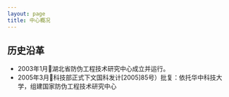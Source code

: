 ```yaml
---
layout: page
title: 中心概况
---
```

<!--
 * @Author: Conghao Wong
 * @Date: 2023-03-08 19:13:03
 * @LastEditors: Conghao Wong
 * @LastEditTime: 2023-03-08 19:30:55
 * @Description: file content
 * @Github: https://cocoon2wong.github.io
 * Copyright 2023 Conghao Wong, All Rights Reserved.
-->

## 历史沿革
<!-- 最新的在下面，放一些图片，横向放一排 -->
- 2003年1月湖北省防伪工程技术研究中心成立并运行。
- 2005年3月科技部正式下文国科发计[2005]85号）批复：依托华中科技大学，组建国家防伪工程技术研究中心
